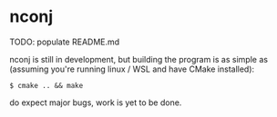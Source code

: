 # nconj
TODO: populate README.md

nconj is still in development, but building the program is as simple as (assuming you're running linux / WSL and have CMake installed):

```
$ cmake .. && make
```

do expect major bugs, work is yet to be done.
